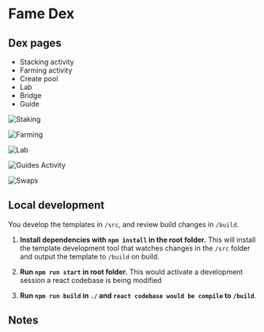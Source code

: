 # Fame Dex

## Dex pages 
* Stacking activity
* Farming activity
* Create pool
* Lab
* Bridge
* Guide 

![Staking](https://firebasestorage.googleapis.com/v0/b/re-bench.appspot.com/o/Screenshot%20from%202021-07-21%2017-53-45.png?alt=media&token=cc160b15-e90b-48b5-9760-dfba65d4d36f)


![Farming](https://firebasestorage.googleapis.com/v0/b/re-bench.appspot.com/o/Screenshot%20from%202021-07-21%2017-53-56.png?alt=media&token=400d8e6b-4b5b-4073-b20e-a8e8994bbfcb)

![Lab](https://firebasestorage.googleapis.com/v0/b/re-bench.appspot.com/o/Screenshot%20from%202021-07-21%2017-54-19.png?alt=media&token=6260d3f6-d887-4057-8ed1-fe11cf9f63d1)

![Guides Activity](https://firebasestorage.googleapis.com/v0/b/re-bench.appspot.com/o/Screenshot%20from%202021-07-21%2017-54-37.png?alt=media&token=aec295f2-499c-4047-b6a8-8f3585c43406)

![Swaps](https://firebasestorage.googleapis.com/v0/b/re-bench.appspot.com/o/Screenshot%20from%202021-07-23%2012-03-09.png?alt=media&token=fe108b66-12d4-4424-b0f7-ac071a3cdc94)
## Local development

You develop the templates in `/src`, and review build changes in `/build`.

1. **Install dependencies with `npm install` in the root folder.** This will install the template development tool that watches changes in the `/src` folder and output the template to `/build` on  build.

2. **Run `npm run start` in root folder.** This would activate a development session a react codebase is being modified

3. **Run `npm run build` in `./` and `react codebase would be compile` to `/build`**.
## Notes

